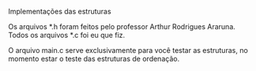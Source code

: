 Implementações das estruturas 

Os arquivos *.h foram feitos pelo professor Arthur Rodrigues Araruna.
Todos os arquivos *.c foi eu que fiz.

O arquivo main.c serve exclusivamente para você testar as estruturas, no momento estar o teste das estruturas de ordenação.
